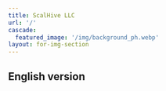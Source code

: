 ```yaml
---
title: ScalHive LLC
url: '/'
cascade:
  featured_image: '/img/background_ph.webp'
layout: for-img-section
---
```


## English version